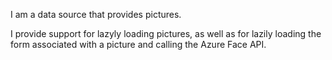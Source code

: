 I am a data source that provides pictures. 

I provide support for lazyly loading pictures, as well as for lazily loading  the form associated with a picture and calling the Azure Face API.